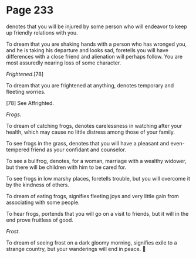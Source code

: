 # Page 233
denotes that you will be injured by some person who will endeavor
to keep up friendly relations with you.


To dream that you are shaking hands with a person who has wronged you,
and he is taking his departure and looks sad, foretells you will have
differences with a close friend and alienation will perhaps follow.
You are most assuredly nearing loss of some character.


_Frightened_.[78]


To dream that you are frightened at anything, denotes temporary
and fleeting worries.



[78] See Affrighted.


_Frogs_.


To dream of catching frogs, denotes carelessness in watching
after your health, which may cause no little distress among
those of your family.


To see frogs in the grass, denotes that you will have a pleasant
and even-tempered friend as your confidant and counselor.


To see a bullfrog, denotes, for a woman, marriage with a wealthy widower,
but there will be children with him to be cared for.


To see frogs in low marshy places, foretells trouble, but you
will overcome it by the kindness of others.


To dream of eating frogs, signifies fleeting joys and very little
gain from associating with some people.


To hear frogs, portends that you will go on a visit to friends,
but it will in the end prove fruitless of good.


_Frost_.


To dream of seeing frost on a dark gloomy morning, signifies exile
to a strange country, but your wanderings will end in peace.
